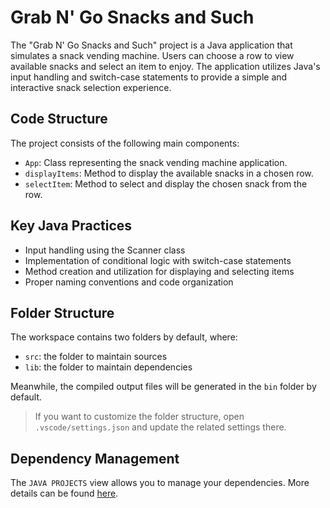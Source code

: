 # Grab N' Go Snacks and Such

The "Grab N' Go Snacks and Such" project is a Java application that simulates a snack vending machine. Users can choose a row to view available snacks and select an item to enjoy. The application utilizes Java's input handling and switch-case statements to provide a simple and interactive snack selection experience.

## Code Structure
The project consists of the following main components:
- `App`: Class representing the snack vending machine application.
- `displayItems`: Method to display the available snacks in a chosen row.
- `selectItem`: Method to select and display the chosen snack from the row.

## Key Java Practices
- Input handling using the Scanner class
- Implementation of conditional logic with switch-case statements
- Method creation and utilization for displaying and selecting items
- Proper naming conventions and code organization

## Folder Structure
The workspace contains two folders by default, where:

- `src`: the folder to maintain sources
- `lib`: the folder to maintain dependencies

Meanwhile, the compiled output files will be generated in the `bin` folder by default.

> If you want to customize the folder structure, open `.vscode/settings.json` and update the related settings there.

## Dependency Management

The `JAVA PROJECTS` view allows you to manage your dependencies. More details can be found [here](https://github.com/microsoft/vscode-java-dependency#manage-dependencies).
